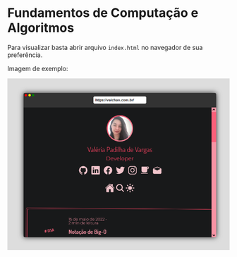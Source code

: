 # Fundamentos de Computação e Algoritmos

Para visualizar basta abrir arquivo `index.html` no navegador de sua preferência.

Imagem de exemplo:

![Exemplo](https://github.com/ValchanOficial/PUCRS-FullstackDevelopment/blob/main/01_Fundamentos/imgs/img.png)

